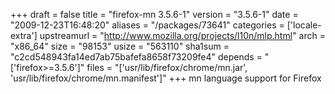 +++
draft = false
title = "firefox-mn 3.5.6-1"
version = "3.5.6-1"
date = "2009-12-23T16:48:20"
aliases = "/packages/73641"
categories = ['locale-extra']
upstreamurl = "http://www.mozilla.org/projects/l10n/mlp.html"
arch = "x86_64"
size = "98153"
usize = "563110"
sha1sum = "c2cd548943fa14ed7ab75bafefa8658f73209fe4"
depends = "['firefox>=3.5.6']"
files = "['usr/lib/firefox/chrome/mn.jar', 'usr/lib/firefox/chrome/mn.manifest']"
+++
mn language support for Firefox
